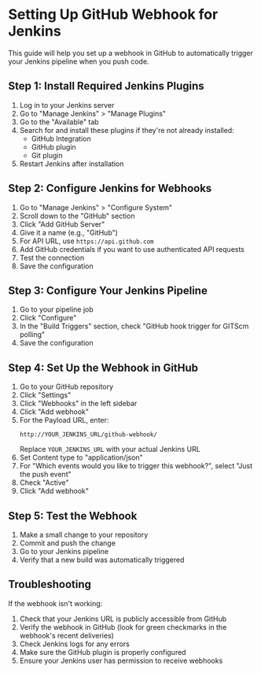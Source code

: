 # Setting Up GitHub Webhook for Jenkins

This guide will help you set up a webhook in GitHub to automatically trigger your Jenkins pipeline when you push code.

## Step 1: Install Required Jenkins Plugins

1. Log in to your Jenkins server
2. Go to "Manage Jenkins" > "Manage Plugins"
3. Go to the "Available" tab
4. Search for and install these plugins if they're not already installed:
   - GitHub Integration
   - GitHub plugin
   - Git plugin
5. Restart Jenkins after installation

## Step 2: Configure Jenkins for Webhooks

1. Go to "Manage Jenkins" > "Configure System"
2. Scroll down to the "GitHub" section
3. Click "Add GitHub Server"
4. Give it a name (e.g., "GitHub")
5. For API URL, use `https://api.github.com`
6. Add GitHub credentials if you want to use authenticated API requests
7. Test the connection
8. Save the configuration

## Step 3: Configure Your Jenkins Pipeline

1. Go to your pipeline job
2. Click "Configure"
3. In the "Build Triggers" section, check "GitHub hook trigger for GITScm polling"
4. Save the configuration

## Step 4: Set Up the Webhook in GitHub

1. Go to your GitHub repository
2. Click "Settings"
3. Click "Webhooks" in the left sidebar
4. Click "Add webhook"
5. For the Payload URL, enter:
   ```
   http://YOUR_JENKINS_URL/github-webhook/
   ```
   Replace `YOUR_JENKINS_URL` with your actual Jenkins URL
6. Set Content type to "application/json"
7. For "Which events would you like to trigger this webhook?", select "Just the push event"
8. Check "Active"
9. Click "Add webhook"

## Step 5: Test the Webhook

1. Make a small change to your repository
2. Commit and push the change
3. Go to your Jenkins pipeline
4. Verify that a new build was automatically triggered

## Troubleshooting

If the webhook isn't working:

1. Check that your Jenkins URL is publicly accessible from GitHub
2. Verify the webhook in GitHub (look for green checkmarks in the webhook's recent deliveries)
3. Check Jenkins logs for any errors
4. Make sure the GitHub plugin is properly configured
5. Ensure your Jenkins user has permission to receive webhooks
